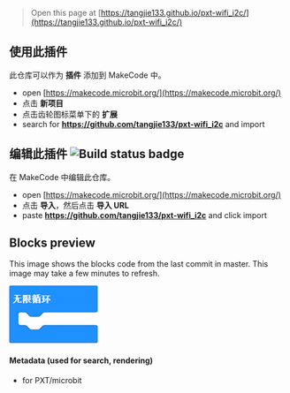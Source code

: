 > Open this page at [https://tangjie133.github.io/pxt-wifi_i2c/](https://tangjie133.github.io/pxt-wifi_i2c/)

## 使用此插件

此仓库可以作为 **插件** 添加到 MakeCode 中。

* open [https://makecode.microbit.org/](https://makecode.microbit.org/)
* 点击 **新项目**
* 点击齿轮图标菜单下的 **扩展**
* search for **https://github.com/tangjie133/pxt-wifi_i2c** and import

## 编辑此插件 ![Build status badge](https://github.com/tangjie133/pxt-wifi_i2c/workflows/MakeCode/badge.svg)

在 MakeCode 中编辑此仓库。

* open [https://makecode.microbit.org/](https://makecode.microbit.org/)
* 点击 **导入**，然后点击 **导入 URL**
* paste **https://github.com/tangjie133/pxt-wifi_i2c** and click import

## Blocks preview

This image shows the blocks code from the last commit in master.
This image may take a few minutes to refresh.

![A rendered view of the blocks](https://github.com/tangjie133/pxt-wifi_i2c/raw/master/.github/makecode/blocks.png)

#### Metadata (used for search, rendering)

* for PXT/microbit
<script src="https://makecode.com/gh-pages-embed.js"></script><script>makeCodeRender("{{ site.makecode.home_url }}", "{{ site.github.owner_name }}/{{ site.github.repository_name }}");</script>
